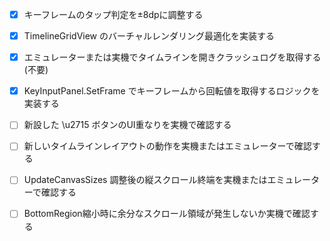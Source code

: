 - [x] キーフレームのタップ判定を±8dpに調整する
- [x] TimelineGridView のバーチャルレンダリング最適化を実装する
- [x] エミュレーターまたは実機でタイムラインを開きクラッシュログを取得する (不要)
- [x] KeyInputPanel.SetFrame でキーフレームから回転値を取得するロジックを実装する
- [ ] 新設した \u2715 ボタンのUI重なりを実機で確認する
- [ ] 新しいタイムラインレイアウトの動作を実機またはエミュレーターで確認する

- [ ] UpdateCanvasSizes 調整後の縦スクロール終端を実機またはエミュレーターで確認する
- [ ] BottomRegion縮小時に余分なスクロール領域が発生しないか実機で確認する
